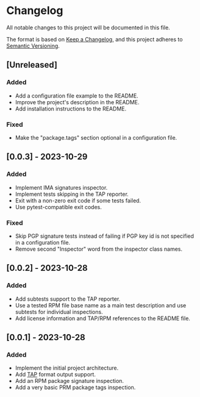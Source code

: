 # Changelog

All notable changes to this project will be documented in this file.

The format is based on [Keep a Changelog](https://keepachangelog.com/en/1.0.0/),
and this project adheres to [Semantic Versioning](https://semver.org/spec/v2.0.0.html).

## [Unreleased]

### Added

- Add a configuration file example to the README.
- Improve the project's description in the README.
- Add installation instructions to the README.


### Fixed

- Make the "package.tags" section optional in a configuration file.


## [0.0.3] - 2023-10-29

### Added

- Implement IMA signatures inspector.
- Implement tests skipping in the TAP reporter.
- Exit with a non-zero exit code if some tests failed.
- Use pytest-compatible exit codes.

### Fixed

- Skip PGP signature tests instead of failing if PGP key id is not specified in
  a configuration file.
- Remove second "Inspector" word from the inspector class names.


## [0.0.2] - 2023-10-28

### Added

- Add subtests support to the TAP reporter.
- Use a tested RPM file base name as a main test description and use subtests
  for individual inspections.
- Add license information and TAP/RPM references to the README file.


## [0.0.1] - 2023-10-28

### Added

- Implement the initial project architecture. 
- Add [TAP](https://testanything.org/) format output support.
- Add an RPM package signature inspection.
- Add a very basic PRM package tags inspection.
